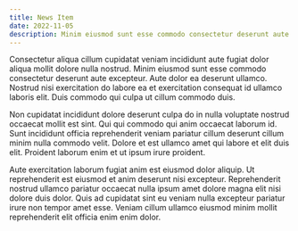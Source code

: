 ```yaml
---
title: News Item
date: 2022-11-05
description: Minim eiusmod sunt esse commodo consectetur deserunt aute excepteur. Aute dolor ea deserunt ullamco.
---
```


Consectetur aliqua cillum cupidatat veniam incididunt aute fugiat dolor aliqua mollit dolore nulla nostrud. Minim eiusmod sunt esse commodo consectetur deserunt aute excepteur. Aute dolor ea deserunt ullamco. Nostrud nisi exercitation do labore ea et exercitation consequat id ullamco laboris elit. Duis commodo qui culpa ut cillum commodo duis.

Non cupidatat incididunt dolore deserunt culpa do in nulla voluptate nostrud occaecat mollit est sint. Qui qui commodo qui anim occaecat laborum id. Sunt incididunt officia reprehenderit veniam pariatur cillum deserunt cillum minim nulla commodo velit. Dolore et est ullamco amet qui labore et elit duis elit. Proident laborum enim et ut ipsum irure proident.

Aute exercitation laborum fugiat anim est eiusmod dolor aliquip. Ut reprehenderit est eiusmod et anim deserunt nisi excepteur. Reprehenderit nostrud ullamco pariatur occaecat nulla ipsum amet dolore magna elit nisi dolore duis dolor. Quis ad cupidatat sint eu veniam nulla excepteur pariatur irure non tempor amet esse. Veniam cillum ullamco eiusmod minim mollit reprehenderit elit officia enim enim dolor.
